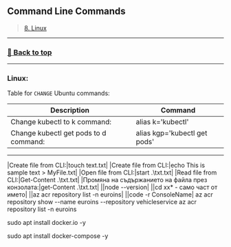 ## **Command Line Commands**

>[8. Linux](#linux)
>

---
### [🔼 Back to top](#commands)
---

### **Linux:**

Table for ```CHANGE``` Ubuntu commands:

|Description|Command|
|--|--|
|Change kubectl to k command:                   |alias k='kubectl'|
|Change kubectl get pods to d command:          |alias kgp='kubectl get pods'|

---

|Create file from CLI:|touch text.txt|
|Create file from CLI:|echo This is sample text > MyFile.txt|
|Open file from CLI:|start .\txt.txt|
|Read file from CLI:|Get-Content .\txt.txt|
|Промяна на съдържанието на файла през конзолата:|get-Content .\txt.txt|
||node --version|
||cd xx* - само част от името|
||az acr repository list -n euroins|
||code -r ConsoleName|
az acr repository show --name euroins --repository vehicleservice
az acr repository list -n euroins



sudo apt install docker.io -y

sudo apt install docker-compose -y
